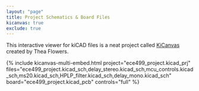 ```yaml
---
layout: "page"
title: Project Schematics & Board Files
kicanvas: true
exclude: true
---
```


This interactive viewer for kiCAD files is a neat project called [KiCanvas](https://kicanvas.org/) created by Thea Flowers.

{% include kicanvas-multi-embed.html
   project="ece499_project.kicad_prj"    files="ece499_project.kicad_sch,delay_stereo.kicad_sch,mcu_controls.kicad_sch,ms20.kicad_sch,HPLP_filter.kicad_sch,delay_mono.kicad_sch"
   board="ece499_project.kicad_pcb"
   controls="full"
%}

